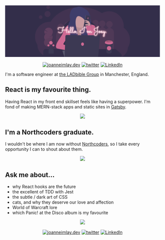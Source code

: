 ![Hello, I'm Joey.](https://github.com/dentednerd/dentednerd/blob/master/githubHeader.png)

<p align="center">
  <a href="https://joanneimlay.dev"><img src="https://img.icons8.com/bubbles/96/000000/domain.png" alt="joanneimlay.dev"/></a>
  <a href="https://twitter.com/dentednerd"><img src="https://img.icons8.com/bubbles/96/000000/twitter-circled.png" alt="twitter"/></a>
  <a href="https://www.linkedin.com/in/joanne-imlay-4a7a7056/"><img src="https://img.icons8.com/bubbles/96/000000/linkedin.png" alt="LinkedIn"/></a>
</p>

I'm a software engineer at [the LADbible Group](https://ladbiblegroup.com) in Manchester, England.

## React is my favourite thing.
Having React in my front end skillset feels like having a superpower. I'm fond of making MERN-stack apps and static sites in [Gatsby](https://gatsbyjs.org).

<p align="center">
  <img src="https://media.giphy.com/media/rY93u9tQbybks/giphy.gif" />
</p>

## I'm a Northcoders graduate.

I wouldn't be where I am now without [Northcoders](https://northcoders.com/), so I take every opportunity I can to shout about them.

<p align="center">
  <img src="https://media.giphy.com/media/l2JhAfyOeGGhmxC2Q/giphy.gif" />
</p>

## Ask me about...

- why React hooks are the future
- the excellent of TDD with Jest
- the subtle / dark art of CSS
- cats, and why they deserve our love and affection
- World of Warcraft lore
- which Panic! at the Disco album is my favourite

<p align="center">
  <img src="https://media.giphy.com/media/MYBm0n6tdLxAP0gjDt/giphy.gif" />
</p>

<p align="center">
  <a href="https://joanneimlay.dev"><img src="https://img.icons8.com/bubbles/96/000000/domain.png" alt="joanneimlay.dev"/></a>
  <a href="https://twitter.com/dentednerd"><img src="https://img.icons8.com/bubbles/96/000000/twitter-circled.png" alt="twitter"/></a>
  <a href="https://www.linkedin.com/in/joanne-imlay-4a7a7056/"><img src="https://img.icons8.com/bubbles/96/000000/linkedin.png" alt="LinkedIn"/></a>
</p>

<!--
**dentednerd/dentednerd** is a ✨ _special_ ✨ repository because its `README.md` (this file) appears on your GitHub profile.

Here are some ideas to get you started:

- 🔭 I’m currently working on ...
- 🌱 I’m currently learning ...
- 👯 I’m looking to collaborate on ...
- 🤔 I’m looking for help with ...
- 💬 Ask me about ...
- 📫 How to reach me: ...
- 😄 Pronouns: ...
- ⚡ Fun fact: ...
-->
